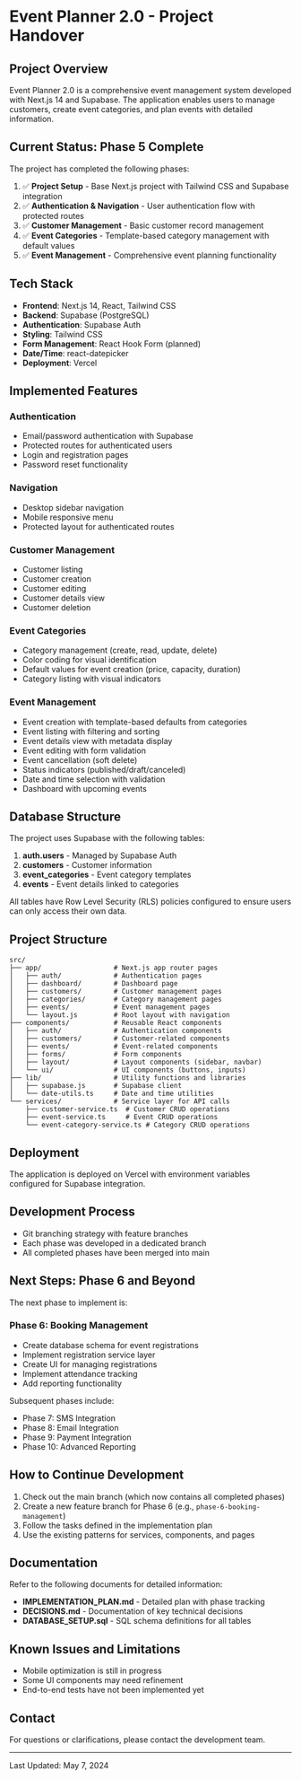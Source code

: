 # Event Planner 2.0 - Project Handover

## Project Overview

Event Planner 2.0 is a comprehensive event management system developed with Next.js 14 and Supabase. The application enables users to manage customers, create event categories, and plan events with detailed information.

## Current Status: Phase 5 Complete

The project has completed the following phases:

1. ✅ **Project Setup** - Base Next.js project with Tailwind CSS and Supabase integration
2. ✅ **Authentication & Navigation** - User authentication flow with protected routes
3. ✅ **Customer Management** - Basic customer record management
4. ✅ **Event Categories** - Template-based category management with default values
5. ✅ **Event Management** - Comprehensive event planning functionality

## Tech Stack

- **Frontend**: Next.js 14, React, Tailwind CSS
- **Backend**: Supabase (PostgreSQL)
- **Authentication**: Supabase Auth
- **Styling**: Tailwind CSS
- **Form Management**: React Hook Form (planned)
- **Date/Time**: react-datepicker
- **Deployment**: Vercel

## Implemented Features

### Authentication

- Email/password authentication with Supabase
- Protected routes for authenticated users
- Login and registration pages
- Password reset functionality

### Navigation

- Desktop sidebar navigation
- Mobile responsive menu
- Protected layout for authenticated routes

### Customer Management

- Customer listing
- Customer creation
- Customer editing
- Customer details view
- Customer deletion

### Event Categories

- Category management (create, read, update, delete)
- Color coding for visual identification
- Default values for event creation (price, capacity, duration)
- Category listing with visual indicators

### Event Management

- Event creation with template-based defaults from categories
- Event listing with filtering and sorting
- Event details view with metadata display
- Event editing with form validation
- Event cancellation (soft delete)
- Status indicators (published/draft/canceled)
- Date and time selection with validation
- Dashboard with upcoming events

## Database Structure

The project uses Supabase with the following tables:

1. **auth.users** - Managed by Supabase Auth
2. **customers** - Customer information
3. **event_categories** - Event category templates
4. **events** - Event details linked to categories

All tables have Row Level Security (RLS) policies configured to ensure users can only access their own data.

## Project Structure

```
src/
├── app/                  # Next.js app router pages
│   ├── auth/             # Authentication pages
│   ├── dashboard/        # Dashboard page
│   ├── customers/        # Customer management pages
│   ├── categories/       # Category management pages
│   ├── events/           # Event management pages
│   └── layout.js         # Root layout with navigation
├── components/           # Reusable React components
│   ├── auth/             # Authentication components
│   ├── customers/        # Customer-related components
│   ├── events/           # Event-related components
│   ├── forms/            # Form components
│   ├── layout/           # Layout components (sidebar, navbar)
│   └── ui/               # UI components (buttons, inputs)
├── lib/                  # Utility functions and libraries
│   ├── supabase.js       # Supabase client
│   └── date-utils.ts     # Date and time utilities
└── services/             # Service layer for API calls
    ├── customer-service.ts  # Customer CRUD operations
    ├── event-service.ts     # Event CRUD operations
    └── event-category-service.ts # Category CRUD operations
```

## Deployment

The application is deployed on Vercel with environment variables configured for Supabase integration.

## Development Process

- Git branching strategy with feature branches
- Each phase was developed in a dedicated branch
- All completed phases have been merged into main

## Next Steps: Phase 6 and Beyond

The next phase to implement is:

### Phase 6: Booking Management

- Create database schema for event registrations
- Implement registration service layer
- Create UI for managing registrations
- Implement attendance tracking
- Add reporting functionality

Subsequent phases include:

- Phase 7: SMS Integration
- Phase 8: Email Integration
- Phase 9: Payment Integration
- Phase 10: Advanced Reporting

## How to Continue Development

1. Check out the main branch (which now contains all completed phases)
2. Create a new feature branch for Phase 6 (e.g., `phase-6-booking-management`)
3. Follow the tasks defined in the implementation plan
4. Use the existing patterns for services, components, and pages

## Documentation

Refer to the following documents for detailed information:

- **IMPLEMENTATION_PLAN.md** - Detailed plan with phase tracking
- **DECISIONS.md** - Documentation of key technical decisions
- **DATABASE_SETUP.sql** - SQL schema definitions for all tables

## Known Issues and Limitations

- Mobile optimization is still in progress
- Some UI components may need refinement
- End-to-end tests have not been implemented yet

## Contact

For questions or clarifications, please contact the development team.

---

Last Updated: May 7, 2024 